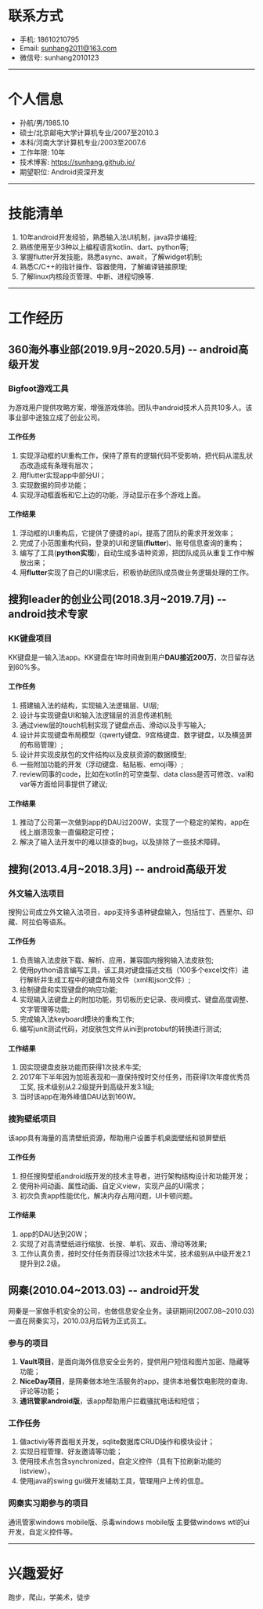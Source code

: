 # 联系方式
- 手机: 18610210795
- Email: sunhang2011@163.com
- 微信号: sunhang2010123

---

# 个人信息
- 孙航/男/1985.10
- 硕士/北京邮电大学计算机专业/2007至2010.3
- 本科/河南大学计算机专业/2003至2007.6
- 工作年限: 10年
- 技术博客: <https://sunhang.github.io/>
- 期望职位: Android资深开发

---

# 技能清单																					
1. 10年android开发经验，熟悉输入法UI机制，java异步编程;
2. 熟练使用至少3种以上编程语言kotlin、dart、python等;
3. 掌握flutter开发技能，熟悉async、await，了解widget机制;
4. 熟悉C/C++的指针操作、容器使用，了解编译链接原理;
5. 了解linux内核段页管理、中断、进程切换等.

---

# 工作经历
## 360海外事业部(2019.9月~2020.5月) -- android高级开发
### Bigfoot游戏工具
为游戏用户提供攻略方案，增强游戏体验。团队中android技术人员共10多人。该事业部中途独立成了创业公司。

#### 工作任务
1. 实现浮动框的UI重构工作，保持了原有的逻辑代码不受影响，把代码从混乱状态改造成有条理有层次；
2. 用flutter实现app中部分UI；
3. 实现数据的同步功能；
4. 实现浮动框面板和它上边的功能，浮动显示在多个游戏上面。

#### 工作结果
1. 浮动框的UI重构后，它提供了便捷的api，提高了团队的需求开发效率；
2. 完成了小范围重构代码，登录的UI和逻辑(**flutter**)、账号信息查询的重构；
3. 编写了工具(**python实现**)，自动生成多语种资源，把团队成员从重复工作中解放出来；
4. 用**flutter**实现了自己的UI需求后，积极协助团队成员做业务逻辑处理的工作。


## 搜狗leader的创业公司(2018.3月~2019.7月) -- android技术专家
### KK键盘项目
KK键盘是一输入法app。KK键盘在1年时间做到用户**DAU接近200万**，次日留存达到60%多。

#### 工作任务
1. 搭建输入法的结构，实现输入法逻辑层、UI层;
2. 设计与实现键盘UI和输入法逻辑层的消息传递机制;
3. 通过view层的touch机制实现了键盘点击、滑动以及手写输入;
4. 设计并实现键盘布局模型（qwerty键盘、9宫格键盘、数字键盘，以及横竖屏的布局管理）;
5. 设计并实现皮肤包的文件结构以及皮肤资源的数据模型;
6. 一些附加功能的开发（浮动键盘、粘贴板、emoji等）;
7. review同事的code，比如在kotlin的可空类型、data class是否可修改、val和var等方面给同事提供了建议;

#### 工作结果
1. 推动了公司第一次做到app的DAU过200W，实现了一个稳定的架构，app在线上崩溃现象一直偏稳定可控；
2. 解决了输入法开发中的难以排查的bug，以及排除了一些技术障碍。

## 搜狗(2013.4月~2018.3月) -- android高级开发
### 外文输入法项目
搜狗公司成立外文输入法项目，app支持多语种键盘输入，包括拉丁、西里尔、印藏、阿拉伯等语系。

#### 工作任务
1. 负责输入法皮肤下载、解析、应用，兼容国内搜狗输入法皮肤包;
2. 使用python语言编写工具，该工具对键盘描述文档（100多个excel文件）进行解析并生成工程中的键盘布局文件（xml和json文件）;
3. 绘制键盘和实现键盘的响应功能;
4. 实现输入法键盘上的附加功能，剪切板历史记录、夜间模式、键盘高度调整、文字管理等功能;
5. 完成输入法keyboard模块的重构工作;
6. 编写junit测试代码，对皮肤包文件从ini到protobuf的转换进行测试;

#### 工作结果
1. 因实现键盘皮肤功能而获得1次技术牛奖;
2. 2017年下半年因为加班表现和一直保持按时交付任务，而获得1次年度优秀员工奖, 技术级别从2.2级提升到高级开发3.1级;
3. 当时该app在海外峰值DAU达到160W。

### 搜狗壁纸项目
该app具有海量的高清壁纸资源，帮助用户设置手机桌面壁纸和锁屏壁纸

#### 工作任务
1. 担任搜狗壁纸android版开发的技术主导者，进行架构结构设计和功能开发；
2. 使用补间动画、属性动画、自定义view，实现产品的UI需求；
3. 初次负责app性能优化，解决内存占用问题，UI卡顿问题。

#### 工作结果
1. app的DAU达到20W；
2. 实现了对高清壁纸进行缩放、长按、单机、双击、滑动等效果;
3. 工作认真负责，按时交付任务而获得过1次技术牛奖，技术级别从中级开发2.1提升到2.2级。

## 网秦(2010.04~2013.03) -- android开发
网秦是一家做手机安全的公司，也做信息安全业务。读研期间(2007.08~2010.03)一直在网秦实习，2010.03月后转为正式员工。
### 参与的项目
1.  **Vault项目**，是面向海外信息安全业务的，提供用户短信和图片加密、隐藏等功能；
2.  **NiceDay项目**，是网秦做本地生活服务的app，提供本地餐饮电影院的查询、评论等功能；
3.  **通讯管家android版**，该app帮助用户拦截骚扰电话和短信；

### 工作任务
1. 做activiy等界面相关开发，sqlite数据库CRUD操作和模块设计；
2. 实现日程管理、好友邀请等功能；
3. 使用技术点包含synchronized，自定义控件（具有下拉刷新功能的listview）。
4. 使用java的swing gui做开发辅助工具，管理用户上传的信息。

### 网秦实习期参与的项目
通讯管家windows mobile版、杀毒windows mobile版
主要做windows wtl的ui开发，自定义控件等。

---

# 兴趣爱好	
								
跑步，爬山，学美术，徒步
